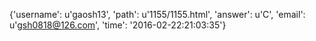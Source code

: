 {'username': u'gaosh13', 'path': u'1155/1155.html', 'answer': u'C', 'email': u'gsh0818@126.com', 'time': '2016-02-22:21:03:35'}